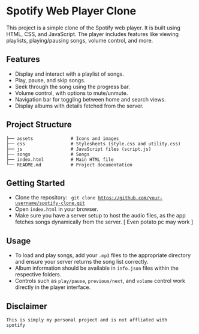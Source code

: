 # Spotify Web Player Clone

This project is a simple clone of the Spotify web player. It is built using HTML, CSS, and JavaScript. The player includes features like viewing playlists, playing/pausing songs, volume control, and more.

## Features

- Display and interact with a playlist of songs.
- Play, pause, and skip songs.
- Seek through the song using the progress bar.
- Volume control, with options to mute/unmute.
- Navigation bar for toggling between home and search views.
- Display albums with details fetched from the server.

## Project Structure

```plaintext
├── assets              # Icons and images
├── css                 # Stylesheets (style.css and utility.css)
├── js                  # JavaScript files (script.js)
├── songs               # Songs
├── index.html          # Main HTML file
└── README.md           # Project documentation
```
## Getting Started

- Clone the repository:
<code> git clone https://github.com/your-username/spotify-clone.git</code>
- Open ```index.html``` in your browser.
- Make sure you have a server setup to host the audio files, as the app fetches songs dynamically from the server. [ Even potato pc may work ]

## Usage
- To load and play songs, add your ```.mp3``` files to the appropriate directory and ensure your server returns the song list correctly.
- Album information should be available in ```info.json``` files within the respective folders.
- Controls such as ```play/pause```, ```previous/next```, and ```volume``` control work directly in the player interface.

## Disclaimer
<code>This is simply my personal project and is not affliated with spotify</code>